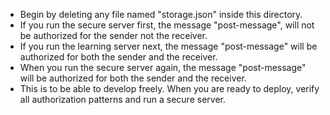 
- Begin by deleting any file named "storage.json" inside this directory.
- If you run the secure server first, the message "post-message", will not be authorized for the sender not the receiver.
- If you run the learning server next, the message "post-message" will be authorized for both the sender and the receiver.
- When you run the secure server again, the message "post-message" will be authorized for both the sender and the receiver.
- This is to be able to develop freely. When you are ready to deploy, verify all authorization patterns and run a secure server.
